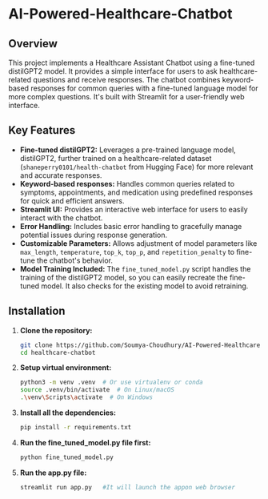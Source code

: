 # AI-Powered-Healthcare-Chatbot
## Overview

This project implements a Healthcare Assistant Chatbot using a fine-tuned distilGPT2 model. It provides a simple interface for users to ask healthcare-related questions and receive responses. The chatbot combines keyword-based responses for common queries with a fine-tuned language model for more complex questions. It's built with Streamlit for a user-friendly web interface.

## Key Features

* **Fine-tuned distilGPT2:** Leverages a pre-trained language model, distilGPT2, further trained on a healthcare-related dataset (`shaneperry0101/health-chatbot` from Hugging Face) for more relevant and accurate responses.
* **Keyword-based responses:** Handles common queries related to symptoms, appointments, and medication using predefined responses for quick and efficient answers.
* **Streamlit UI:** Provides an interactive web interface for users to easily interact with the chatbot.
* **Error Handling:** Includes basic error handling to gracefully manage potential issues during response generation.
* **Customizable Parameters:** Allows adjustment of model parameters like `max_length`, `temperature`, `top_k`, `top_p`, and `repetition_penalty` to fine-tune the chatbot's behavior.
* **Model Training Included:** The `fine_tuned_model.py` script handles the training of the distilGPT2 model, so you can easily recreate the fine-tuned model.  It also checks for the existing model to avoid retraining.

## Installation

1. **Clone the repository:**
   ```bash
   git clone https://github.com/Soumya-Choudhury/AI-Powered-Healthcare-Chatbot
   cd healthcare-chatbot

2. **Setup virtual environment:**
   ```bash
   python3 -m venv .venv  # Or use virtualenv or conda
   source .venv/bin/activate  # On Linux/macOS
   .\venv\Scripts\activate  # On Windows

3. **Install all the dependencies:**
   ```bash
   pip install -r requirements.txt

4. **Run the fine_tuned_model.py file first:**
   ```bash
   python fine_tuned_model.py

5. **Run the app.py file:**
   ```bash
   streamlit run app.py   #It will launch the appon web browser

